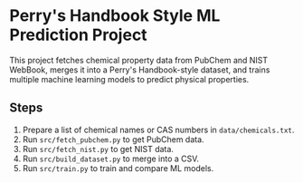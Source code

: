 # Perry's Handbook Style ML Prediction Project

This project fetches chemical property data from PubChem and NIST WebBook, merges it into a Perry's Handbook-style dataset, 
and trains multiple machine learning models to predict physical properties.

## Steps
1. Prepare a list of chemical names or CAS numbers in `data/chemicals.txt`.
2. Run `src/fetch_pubchem.py` to get PubChem data.
3. Run `src/fetch_nist.py` to get NIST data.
4. Run `src/build_dataset.py` to merge into a CSV.
5. Run `src/train.py` to train and compare ML models.

